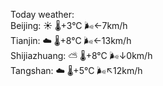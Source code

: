 Today weather:  
Beijing: ☀️ 🌡️+3°C 🌬️←7km/h  
Tianjin: ☁️ 🌡️+8°C 🌬️←13km/h  
Shijiazhuang: ⛅️  🌡️+8°C 🌬️↓0km/h  
Tangshan: ☁️ 🌡️+5°C 🌬️↖12km/h  
